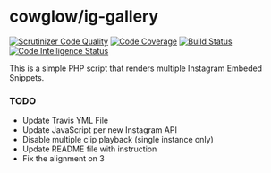 # cowglow/ig-gallery

[![Scrutinizer Code Quality](https://scrutinizer-ci.com/g/cowglow/ig-gallery/badges/quality-score.png?b=master)](https://scrutinizer-ci.com/g/cowglow/ig-gallery/?branch=master)
[![Code Coverage](https://scrutinizer-ci.com/g/cowglow/ig-gallery/badges/coverage.png?b=master)](https://scrutinizer-ci.com/g/cowglow/ig-gallery/?branch=master)
[![Build Status](https://scrutinizer-ci.com/g/cowglow/ig-gallery/badges/build.png?b=master)](https://scrutinizer-ci.com/g/cowglow/ig-gallery/build-status/master)
[![Code Intelligence Status](https://scrutinizer-ci.com/g/cowglow/ig-gallery/badges/code-intelligence.svg?b=master)](https://scrutinizer-ci.com/code-intelligence)

This is a simple PHP script that renders multiple Instagram Embeded Snippets.

### TODO
- Update Travis YML File
- Update JavaScript per new Instagram API
- Disable multiple clip playback (single instance only)
- Update README file with instruction
- Fix the alignment on 3 
